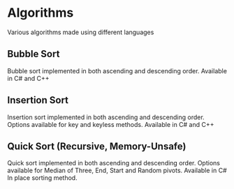 # Algorithms
Various algorithms made using different languages

## Bubble Sort

Bubble sort implemented in both ascending and descending order. Available in C# and C++

## Insertion Sort

Insertion sort implemented in both ascending and descending order. Options available for key and keyless methods. Available in C# and C++

## Quick Sort (Recursive, Memory-Unsafe)

Quick sort implemented in both ascending and descending order. Options available for Median of Three, End, Start and Random pivots. Available in C#
In place sorting method.
